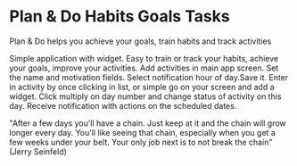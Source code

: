 # Plan & Do Habits Goals Tasks
Plan & Do helps you achieve your goals, train habits and track activities

Simple application with widget.
Easy to train or track your habits, achieve your goals, improve your activities.
Add activities in main app screen. Set the name and motivation fields. Select notification hour of day.Save it.
Enter in activity by once clicking in list, or simple go on your screen and add a widget.
Click multiply on day number and change status of activity on this day.
Receive notification with actions on the scheduled dates.

"After a few days you'll have a chain. Just keep at it and the chain will grow longer every day. You'll like seeing that chain, especially when you get a few weeks under your belt. Your only job next is to not break the chain" (Jerry Seinfeld)
